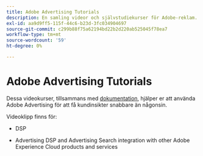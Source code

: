 ```yaml
---
title: Adobe Advertising Tutorials
description: En samling videor och självstudiekurser för Adobe-reklam.
exl-id: aa9d9ff5-115f-44c6-b23d-3fc034904697
source-git-commit: c299b88f75a62194bd22b2d220ab525045f78ea7
workflow-type: tm+mt
source-wordcount: '59'
ht-degree: 0%

---
```


# Adobe Advertising Tutorials

Dessa videokurser, tillsammans med [dokumentation](https://experienceleague.adobe.com/docs/advertising-cloud.html), hjälper er att använda Adobe Advertising för att få kundinsikter snabbare än någonsin.

Videoklipp finns för:

* DSP

* Advertising DSP and Advertising Search integration with other Adobe Experience Cloud products and services

<!--
See other -learn tutorials landing pages to get ideas for additional content
-->
